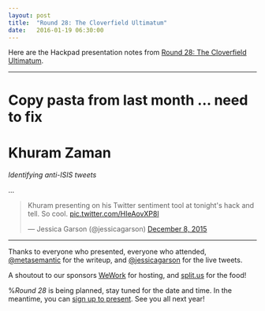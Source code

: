 ```yaml
---
layout: post
title:  "Round 28: The Cloverfield Ultimatum"
date:   2016-01-19 06:30:00
---
```


Here are the Hackpad presentation notes from [Round 28: The Cloverfield Ultimatum](http://www.meetup.com/DC-Hack-and-Tell/events/227724367/).

-------------

# Copy pasta from last month ... need to fix

# Khuram Zaman
_Identifying anti-ISIS tweets_

...

<blockquote class="twitter-tweet" lang="en"><p lang="en" dir="ltr">Khuram presenting on his Twitter sentiment tool at tonight&#39;s hack and tell. So cool. <a href="https://t.co/HIeAovXP8l">pic.twitter.com/HIeAovXP8l</a></p>&mdash; Jessica Garson (@jessicagarson) <a href="https://twitter.com/jessicagarson/status/674374687334531072">December 8, 2015</a></blockquote>
<script async src="//platform.twitter.com/widgets.js" charset="utf-8"></script>

-------------

Thanks to everyone who presented, everyone who attended, [@metasemantic](https://twitter.com/metasemantic) for the writeup, and [@jessicagarson](https://twitter.com/jessicagarson) for the live tweets.

A shoutout to our sponsors [WeWork](https://www.wework.com/locations/washington-d-c/chinatown/) for hosting, and [split.us](http://split.us/) for the food!

%_Round 28_ is being planned, stay tuned for the date and time. In the meantime, you can [sign up to present](http://bit.ly/presentatdc). See you all next year!